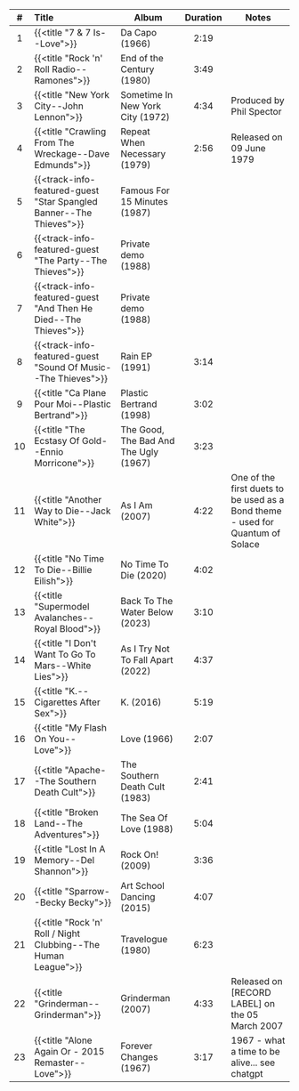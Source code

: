 | #  | Title                                                               | Album                                 | Duration | Notes                                                                          |
|:--:|:--------------------------------------------------------------------|---------------------------------------|:--------:|--------------------------------------------------------------------------------|
| 1  | {{<title "7 & 7 Is--Love">}}                                        | Da Capo (1966)                        |   2:19   |                                                                                |
| 2  | {{<title "Rock 'n' Roll Radio--Ramones">}}                          | End of the Century (1980)             |   3:49   |                                                                                |
| 3  | {{<title "New York City--John Lennon">}}                            | Sometime In New York City (1972)      |   4:34   | Produced by Phil Spector                                                       |
| 4  | {{<title "Crawling From The Wreckage--Dave Edmunds">}}              | Repeat When Necessary (1979)          |   2:56   | Released on 09 June 1979                                                       |
| 5  | {{<track-info-featured-guest "Star Spangled Banner--The Thieves">}} | Famous For 15 Minutes (1987)          |          |                                                                                |
| 6  | {{<track-info-featured-guest "The Party--The Thieves">}}            | Private demo (1988)                   |          |                                                                                |
| 7  | {{<track-info-featured-guest "And Then He Died--The Thieves">}}     | Private demo (1988)                   |          |                                                                                |
| 8  | {{<track-info-featured-guest "Sound Of Music--The Thieves">}}       | Rain EP (1991)                        |   3:14   |                                                                                |
| 9  | {{<title "Ca Plane Pour Moi--Plastic Bertrand">}}                   | Plastic Bertrand (1998)               |   3:02   |                                                                                |
| 10 | {{<title "The Ecstasy Of Gold--Ennio Morricone">}}                  | The Good, The Bad And The Ugly (1967) |   3:23   |                                                                                |
| 11 | {{<title "Another Way to Die--Jack White">}}                        | As I Am (2007)                        |   4:22   | One of the first duets to be used as a Bond theme - used for Quantum of Solace |
| 12 | {{<title "No Time To Die--Billie Eilish">}}                         | No Time To Die (2020)                 |   4:02   |                                                                                |
| 13 | {{<title "Supermodel Avalanches--Royal Blood">}}                    | Back To The Water Below  (2023)       |   3:10   |                                                                                |
| 14 | {{<title "I Don't Want To Go To Mars--White Lies">}}                | As I Try Not To Fall Apart (2022)     |   4:37   |                                                                                |
| 15 | {{<title "K.--Cigarettes After Sex">}}                              | K. (2016)                             |   5:19   |                                                                                |
| 16 | {{<title "My Flash On You--Love">}}                                 | Love (1966)                           |   2:07   |                                                                                |
| 17 | {{<title "Apache--The Southern Death Cult">}}                       | The Southern Death Cult (1983)        |   2:41   |                                                                                |
| 18 | {{<title "Broken Land--The Adventures">}}                           | The Sea Of Love (1988)                |   5:04   |                                                                                |
| 19 | {{<title "Lost In A Memory--Del Shannon">}}                         | Rock On! (2009)                       |   3:36   |                                                                                |
| 20 | {{<title "Sparrow--Becky Becky">}}                                  | Art School Dancing (2015)             |   4:07   |                                                                                |
| 21 | {{<title "Rock 'n' Roll / Night Clubbing--The Human League">}}        | Travelogue (1980)                     |   6:23   |                                                                                |
| 22 | {{<title "Grinderman--Grinderman">}}                                | Grinderman (2007)                     |   4:33   | Released on [RECORD LABEL] on the 05 March 2007                                |
| 23 | {{<title "Alone Again Or - 2015 Remaster--Love">}}                  | Forever Changes (1967)                |   3:17   | 1967 - what a time to be alive... see chatgpt                                  |

